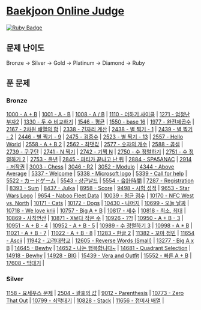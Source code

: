 # [Baekjoon Online Judge](https://www.acmicpc.net/) 
[![Ruby Badge](https://img.shields.io/badge/Ruby-2.7.0-red)](#)

## 문제 난이도
Bronze -> Silver -> Gold -> Platinum -> Diamond -> Ruby

## 푼 문제
### Bronze
[1000 - A + B](https://www.acmicpc.net/problem/1000) | 
[1001 - A - B](https://www.acmicpc.net/problem/1001) | 
[1008 - A / B](https://www.acmicpc.net/problem/1008) | 
[1110 - 더하기 사이클](https://www.acmicpc.net/problem/1110) |
[1271 - 엄청난 부자2](https://www.acmicpc.net/problem/1271) |
[1330 - 두 수 비교하기](https://www.acmicpc.net/problem/1330) | 
[1546 - 평균](https://www.acmicpc.net/problem/1546) | 
[1550 - base 16](https://www.acmicpc.net/problem/1550) |
[1977 - 완전제곱수](https://www.acmicpc.net/problem/1977) |
[2167 - 2차원 배열의 합](https://www.acmicpc.net/problem/2167) |
[2338 - 긴자리 계산](https://www.acmicpc.net/problem/2338) |
[2438 - 별 찍기 - 1](https://www.acmicpc.net/problem/2438) | 
[2439 - 별 찍기 - 2](https://www.acmicpc.net/problem/2439) | 
[2446 - 별 찍기 - 9](https://www.acmicpc.net/problem/2446) | 
[2475 - 검증수](https://www.acmicpc.net/problem/2475) | 
[2523 - 별 찍기 - 13](https://www.acmicpc.net/problem/2439) | 
[2557 - Hello World](https://www.acmicpc.net/problem/2557) | 
[2558 - A + B 2](https://www.acmicpc.net/problem/2558) |
[2562 - 최댓값](https://www.acmicpc.net/problem/2562) | 
[2577 - 숫자의 개수](https://www.acmicpc.net/problem/2577) | 
[2588 - 곱셈](https://www.acmicpc.net/problem/2588) | 
[2739 - 구구단](https://www.acmicpc.net/problem/2739) | 
[2741 - N 찍기](https://www.acmicpc.net/problem/2741) | 
[2742 - 기찍 N](https://www.acmicpc.net/problem/2742) | 
[2750 - 수 정렬하기](https://www.acmicpc.net/problem/2750) | 
[2751 - 수 정렬하기 2](https://www.acmicpc.net/problem/2751) | 
[2753 - 윤년](https://www.acmicpc.net/problem/2753) | 
[2845 - 파티가 끝나고 난 뒤](https://www.acmicpc.net/problem/2845) | 
[2884 - SPA5ANAC](https://www.acmicpc.net/problem/2884) | 
[2914 - 저작권](https://www.acmicpc.net/problem/2914) | 
[3003 - Chess](https://www.acmicpc.net/problem/3003) | 
[3046 - R2](https://www.acmicpc.net/problem/3046) | 
[3052 - Modulo](https://www.acmicpc.net/problem/3052) | 
[4344 - Above Average](https://www.acmicpc.net/problem/4344) | 
[5337 - Welcome](https://www.acmicpc.net/problem/5337) | 
[5338 - Microsoft logo](https://www.acmicpc.net/problem/5338) | 
[5339 - Call for help](https://www.acmicpc.net/problem/5339) | 
[5522 - カードゲーム](https://www.acmicpc.net/problem/5522) | 
[5543 - 상근날드](https://www.acmicpc.net/problem/5543) | 
[5554 - 合計時間](https://www.acmicpc.net/problem/5554) | 
[7287 - Registration](https://www.acmicpc.net/problem/7287) | 
[8393 - Sum](https://www.acmicpc.net/problem/8393) | 
[8437 - Julka](https://www.acmicpc.net/problem/8437) | 
[8958 - Score](https://www.acmicpc.net/problem/8958) | 
[9498 - 시험 성적](https://www.acmicpc.net/problem/9498) | 
[9653 - Star Wars Logo](https://www.acmicpc.net/problem/9653) |
[9654 - Naboo Fleet Data](https://www.acmicpc.net/problem/9654) |
[10039 - 평균 점수](https://www.acmicpc.net/problem/10039) | 
[10170 - NFC West vs. North](https://www.acmicpc.net/problem/10170) | 
[10171 - Cats](https://www.acmicpc.net/problem/10171) | 
[10172 - Dogs](https://www.acmicpc.net/problem/10172) | 
[10430 - 나머지](https://www.acmicpc.net/problem/10430) | 
[10699 - 오늘 날짜](https://www.acmicpc.net/problem/10699) | 
[10718 - We love kriii](https://www.acmicpc.net/problem/10718) | 
[10757 - Big A + B](https://www.acmicpc.net/problem/10757) | 
[10817 - 세수](https://www.acmicpc.net/problem/10817) | 
[10818 - 최소, 최대](https://www.acmicpc.net/problem/10818) | 
[10869 - 사칙연산](https://www.acmicpc.net/problem/10869) | 
[10871 - X보다 작은 수](https://www.acmicpc.net/problem/10871) | 
[10926 - ??!](https://www.acmicpc.net/problem/10926) | 
[10950 - A + B - 3](https://www.acmicpc.net/problem/10950) | 
[10951 - A + B - 4](https://www.acmicpc.net/problem/10951) | 
[10952 - A + B - 5](https://www.acmicpc.net/problem/10952) | 
[10989 - 수 정렬하기 3](https://www.acmicpc.net/problem/10989) | 
[10998 - A * B](https://www.acmicpc.net/problem/10998) | 
[11021 - A + B - 7](https://www.acmicpc.net/problem/11021) | 
[11022 - A + B - 8](https://www.acmicpc.net/problem/11022) | 
[11283 - 한글 2](https://www.acmicpc.net/problem/11283) | 
[11382 - 꼬마 정민](https://www.acmicpc.net/problem/11382) | 
[11654 - Ascii](https://www.acmicpc.net/problem/11654) |
[11942 - 고려대학교](https://www.acmicpc.net/problem/11942) |
[12605 - Reverse Words (Small)](https://www.acmicpc.net/problem/12605) |
[13277 - Big A x B](https://www.acmicpc.net/problem/13277) | 
[14645 - Bewhy](https://www.acmicpc.net/problem/14645) |
[14652 - 나는 행복합니다~](https://www.acmicpc.net/problem/14652) |
[14681 - Quadrant Selection](https://www.acmicpc.net/problem/14681) | 
[14918 - Bewhy](https://www.acmicpc.net/problem/14918) |
[14928 - BIG](https://www.acmicpc.net/problem/14928) |
[15439 - Vera and Outfit](https://www.acmicpc.net/problem/15439) | 
[15552 - 빠른 A + B](https://www.acmicpc.net/problem/15552) | 
[17608 - 막대기](https://www.acmicpc.net/problem/17608) |

### Silver
[1158 - 요세푸스 문제](https://www.acmicpc.net/problem/1158) |
[2504 - 괄호의 값](https://www.acmicpc.net/problem/2504) |
[9012 - Parenthesis](https://www.acmicpc.net/problem/9012) |
[10773 - Zero That Out](https://www.acmicpc.net/problem/10773) |
[10799 - 쇠막대기](https://www.acmicpc.net/problem/10799) |
[10828 - Stack](https://www.acmicpc.net/problem/10828) |
[11656 - 접미사 배열](https://www.acmicpc.net/problem/11656) |

